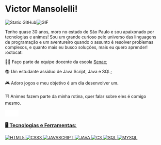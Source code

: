 

# Victor Mansolelli!

<img src="https://i.giphy.com/media/v1.Y2lkPTc5MGI3NjExMDM2ejg4ZmxkdnEzZTh5amlnYXl0em5zcGd4YndvZjh1ZDlodW9iaSZlcD12MV9pbnRlcm5hbF9naWZfYnlfaWQmY3Q9Zw/2Pk9newN8fkbu/giphy.gif" alt="GIF" min-width="400px" max-width="400px" width="400px" align="right">

<img src="https://img.shields.io/static/v1?label=Overview&message=VMansolellii&color=f8efd4&style=for-the-badge&logo=GitHub" alt="Static GitHub">




<p align="left"> 
  Tenho quase 30 anos, moro no estado de São Paulo e sou apaixonado por tecnologias e animes! Sou um grande curioso pelo universo das linguagens de programação e 
  um aventureiro quando o assunto é resolver problemas complexos, e quanto mais eu busco soluções, mais eu quero aprender! :octocat:<br>
</p>
<div display="inline-block">
 <p align="left">👨‍💻 Faço parte da equipe docente da escola <a href="https://www.sp.senac.br/">Senac</a>;</p>
 <p align="left">📚 Um estudante assíduo de Java Script, Java e SQL;</p>
 <p align="left">🎮 Adoro jogos e meu objetivo é um dia desenvolver um.</p>
 <p align="left">⛩️ Animes fazem parte da minha rotina, quer falar sobre eles é comigo mesmo.</p>
</div>

<a href="https://www.instagram.com/vmansolelli" target="_blank"><img align="left" alt="Instagram" width="22px" src="https://github.com/Aakarsh-B/trying-repos/blob/master/insta.svg" />
<a href="https://www.linkedin.com/in/victor-christofoleti-mansolelli-6a0792102/" target="_blank"><img align="left" alt="LinkedIn" width="22px" src="https://github.com/Aakarsh-B/trying-repos/blob/master/linkedin.svg" />
</br>

### 🖥️ Tecnologias e Ferramentas: 
<div>
  <img width="40px" src="https://cdn.jsdelivr.net/gh/devicons/devicon@latest/icons/html5/html5-original-wordmark.svg" title = "HTML5"/>
  <img width="40px" src="https://cdn.jsdelivr.net/gh/devicons/devicon@latest/icons/css3/css3-original-wordmark.svg" title = "CSS3"/>
  <img width="40px" src="https://cdn.jsdelivr.net/gh/devicons/devicon@latest/icons/javascript/javascript-original.svg" title = "JAVASCRIPT"/>
  <img width="40px" src="https://cdn.jsdelivr.net/gh/devicons/devicon@latest/icons/java/java-original.svg" title = "JAVA"/>
  <img width="40px" src="https://cdn.jsdelivr.net/gh/devicons/devicon@latest/icons/csharp/csharp-original.svg" title = "C3"/>
  <img width="40px" src="https://cdn.jsdelivr.net/gh/devicons/devicon@latest/icons/azuresqldatabase/azuresqldatabase-original.svg" title = "SQL"/>
  <img width="40px" src="https://cdn.jsdelivr.net/gh/devicons/devicon/icons/mysql/mysql-original.svg" title = "MYSQL"/>
</div>

</br>
</br>





